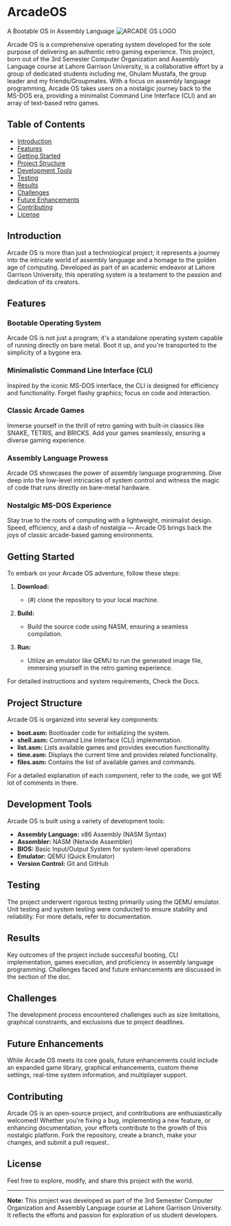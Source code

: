 # ArcadeOS
A Bootable OS in Assembly Language
![ARCADE OS LOGO](https://github.com/Musxeto/ArcadeOS/assets/138971833/6244cbf9-8e32-4181-ae2b-4661c864207d)


Arcade OS is a comprehensive operating system developed for the sole purpose of delivering an authentic retro gaming experience. This project, born out of the 3rd Semester Computer Organization and Assembly Language course at Lahore Garrison University, is a collaborative effort by a group of dedicated students including me, Ghulam Mustafa, the group leader and my friends/Groupmates. With a focus on assembly language programming, Arcade OS takes users on a nostalgic journey back to the MS-DOS era, providing a minimalist Command Line Interface (CLI) and an array of text-based retro games.

## Table of Contents
- [Introduction](#introduction)
- [Features](#features)
- [Getting Started](#getting-started)
- [Project Structure](#project-structure)
- [Development Tools](#development-tools)
- [Testing](#testing)
- [Results](#results)
- [Challenges](#challenges)
- [Future Enhancements](#future-enhancements)
- [Contributing](#contributing)
- [License](#license)

## Introduction

Arcade OS is more than just a technological project; it represents a journey into the intricate world of assembly language and a homage to the golden age of computing. Developed as part of an academic endeavor at Lahore Garrison University, this operating system is a testament to the passion and dedication of its creators.

## Features

### Bootable Operating System
Arcade OS is not just a program; it's a standalone operating system capable of running directly on bare metal. Boot it up, and you're transported to the simplicity of a bygone era.

### Minimalistic Command Line Interface (CLI)
Inspired by the iconic MS-DOS interface, the CLI is designed for efficiency and functionality. Forget flashy graphics; focus on code and interaction.

### Classic Arcade Games
Immerse yourself in the thrill of retro gaming with built-in classics like SNAKE, TETRIS, and BRICKS. Add your games seamlessly, ensuring a diverse gaming experience.

### Assembly Language Prowess
Arcade OS showcases the power of assembly language programming. Dive deep into the low-level intricacies of system control and witness the magic of code that runs directly on bare-metal hardware.

### Nostalgic MS-DOS Experience
Stay true to the roots of computing with a lightweight, minimalist design. Speed, efficiency, and a dash of nostalgia — Arcade OS brings back the joys of classic arcade-based gaming environments.

## Getting Started

To embark on your Arcade OS adventure, follow these steps:

1. **Download:**
   - (#) clone the repository to your local machine.

2. **Build:**
   - Build the source code using NASM, ensuring a seamless compilation.

3. **Run:**
   - Utilize an emulator like QEMU to run the generated image file, immersing yourself in the retro gaming experience.

For detailed instructions and system requirements, Check the Docs.

## Project Structure

Arcade OS is organized into several key components:

- **boot.asm:** Bootloader code for initializing the system.
- **shell.asm:** Command Line Interface (CLI) implementation.
- **list.asm:** Lists available games and provides execution functionality.
- **time.asm:** Displays the current time and provides related functionality.
- **files.asm:** Contains the list of available games and commands.

For a detailed explanation of each component, refer to the code, we got WE lot of comments in there.

## Development Tools

Arcade OS is built using a variety of development tools:

- **Assembly Language:** x86 Assembly (NASM Syntax)
- **Assembler:** NASM (Netwide Assembler)
- **BIOS:** Basic Input/Output System for system-level operations
- **Emulator:** QEMU (Quick Emulator)
- **Version Control:** Git and GitHub

## Testing

The project underwent rigorous testing primarily using the QEMU emulator. Unit testing and system testing were conducted to ensure stability and reliability. For more details, refer to documentation.

## Results

Key outcomes of the project include successful booting, CLI implementation, games execution, and proficiency in assembly language programming. Challenges faced and future enhancements are discussed in the section of the doc.

## Challenges

The development process encountered challenges such as size limitations, graphical constraints, and exclusions due to project deadlines.

## Future Enhancements

While Arcade OS meets its core goals, future enhancements could include an expanded game library, graphical enhancements, custom theme settings, real-time system information, and multiplayer support.

## Contributing

Arcade OS is an open-source project, and contributions are enthusiastically welcomed! Whether you're fixing a bug, implementing a new feature, or enhancing documentation, your efforts contribute to the growth of this nostalgic platform. Fork the repository, create a branch, make your changes, and submit a pull request..

## License

Feel free to explore, modify, and share this project with the world.

---

**Note:** This project was developed as part of the 3rd Semester Computer Organization and Assembly Language course at Lahore Garrison University. It reflects the efforts and passion for exploration of us student developers.
